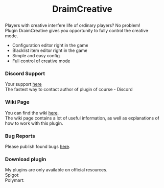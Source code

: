 # <p align="center">DraimCreative</p>
Players with creative interfere life of ordinary players? No problem! <br>
Plugin DraimCreative gives you opportunity to fully control the creative mode.

  - Configuration editor right in the game
  - Blacklist item editor right in the game
  - Simple and easy config
  - Full control of creative mode

### Discord Support 
Your support [here](https://discord.gg/TqERqrrBjE)<br>
The fastest way to contact author of plugin of course - Discord

### Wiki Page
You can find the wiki [here](https://github.com/draimcido/draimcraetive).<br>
The wiki page contains a lot of useful information, as well as explanations of how to work with this plugin.

### Bug Reports
Please publish found bugs [here](https://github.com/DraimCiDo/DraimCreative/issues).

### Download plugin
My plugins are only available on official resources.<br>
Spigot:<br>
Polymart:
